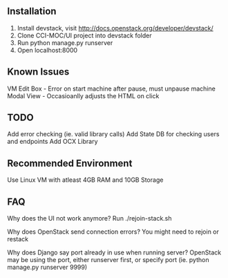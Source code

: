 ## Installation

1. Install devstack, visit http://docs.openstack.org/developer/devstack/ 
2. Clone CCI-MOC/UI project into devstack folder
3. Run python manage.py runserver 
4. Open localhost:8000

## Known Issues

VM Edit Box - Error on start machine after pause, must unpause machine 
Modal View - Occasioanlly adjusts the HTML on click

## TODO 

Add error checking (ie. valid library calls) 
Add State DB for checking users and endpoints
Add OCX Library  

## Recommended Environment

Use Linux VM with atleast 4GB RAM and 10GB Storage

## FAQ
Why does the UI not work anymore? 
Run ./rejoin-stack.sh

Why does OpenStack send connection errors? 
You might need to rejoin or restack 

Why does Django say port already in use when running server?
OpenStack may be using the port, either runserver first, or specify port (ie. python manage.py runserver 9999) 

